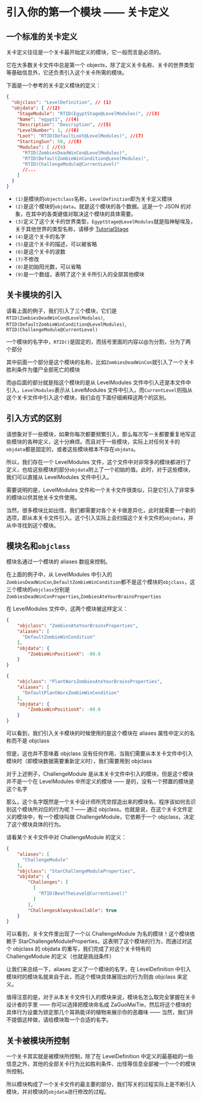 # 引入你的第一个模块 —— 关卡定义

## 一个标准的关卡定义

关卡定义往往是一个关卡最开始定义的模块，它一般而言是必须的。

它在大多数关卡文件中总是第一个 objects，除了定义关卡名称、关卡的世界类型等基础信息外，它还负责引入这个关卡所需的模块。

下面是一个参考的关卡定义模块的定义：

```JSON
{
  "objclass": "LevelDefinition", // (1)
  "objdata": { //(2)
    "StageModule": "RTID(EgyptStage@LevelModules)", //(3)
    "Name": "egypt1", //(4)
    "Description": "Description", //(5)
    "LevelNumber": 1, //(6)
    "Loot": "RTID(DefaultLoot@LevelModules)", //(7)
    "StartingSun": 50, //(8)
    "Modules": [ //(9)
      "RTID(ZombiesDeadWinCon@LevelModules)",
      "RTID(DefaultZombieWinCondition@LevelModules)",
      "RTID(ChallengeModule@CurrentLevel)"
      //...
    ]
  }
}
```

- `(1)`是模块的`objectclass`名称，`LevelDefinition`即为关卡定义模块
- `(2)`是这个模块的`objdata`，就是这个模块的各个数据。这是一个 JSON 的对象，在其中的各类键值对取决这个模块的具体需要。
- `(3)`定义了这个关卡的世界类型，`EgyptStage@LevelModules`就是指神秘埃及，关于其他世界的类型名称，请移步 [TutorialStage](https://pvz2cndiy.github.io/docs/reference/types/modules.html#tutorialstage)
- `(4)`是这个关卡的名字
- `(5)`是这个关卡的描述，可以被省略
- `(6)`是这个关卡的波数
- `(7)`不修改
- `(8)`是初始阳光数，可以省略
- `(9)`是一个数组，表明了这个关卡所引入的全部其他模块

## 关卡模块的引入

请看上面的例子，我们引入了三个模块，它们是`RTID(ZombiesDeadWinCon@LevelModules)`, `RTID(DefaultZombieWinCondition@LevelModules)`, `RTID(ChallengeModule@CurrentLevel)`

一个模块的名字中，`RTID()`是固定的，而括号里面的内容以@为分割，分为了两个部分

其中前面一个部分是这个模块的名称，比如`ZombiesDeadWinCon`就引入了一个关卡胜利条件为僵尸全部死亡的模块

而@后面的部分就是指这个模块的是从 LevelModules 文件中引入还是本文件中引入，`LevelModules`表示从 LevelModules 文件中引入，而`CurrentLevel`则指从这个关卡文件中引入这个模块，我们会在下面仔细阐释这两个的区别。

## 引入方式的区别

请想象对于一些模块，如果你每次都要频繁引入，那么每次写一关都要重复地写这些模块的各种定义，这十分麻烦。而且对于一些模块，实际上对任何关卡的`objdata`都是固定的，或者这些模块根本不存在`objdata`。

所以，我们存在一个 LevelModules 文件，这个文件中对非常多的模块都进行了定义，也给这些模块的部分`objdata`附上了一个初始的值。此时，对于这些模块，我们可以直接从 LevelModules 文件中引入。

需要说明的是，LevelModules 文件和一个关卡文件很类似，只是它引入了非常多的模块以供其他关卡文件使用。

当然，很多模块比如出怪，我们都需要对各个关卡做差异化，此时就需要一个新的选项，即从本关卡文件引入。这个引入实际上会扫描这个关卡文件的`objdata`，并从中寻找到这个模块。

## 模块名和`objclass`

模块名通过一个模块的 aliases 数组来控制。

在上面的例子中，从 LevelModules 中引入的`ZombiesDeadWinCon`,`DefaultZombieWinCondition`都不是这个模块的`objclass`，这三个模块的`objclass`分别是`ZombiesDeadWinConProperties`,`ZombiesAteYourBrainsProperties`

在 LevelModules 文件中，这两个模块被这样定义：

```JSON
{
    "objclass": "ZombiesAteYourBrainsProperties",
    "aliases": [
      "DefaultZombieWinCondition"
    ],
    "objdata": {
        "ZombieWinPositionX": -80.0
    }
}
```

```JSON
{
    "objclass": "PlantWarsZombiesAteYourBrainsProperties",
    "aliases": [
      "DefaultPlantWarsZombieWinCondition"
    ],
    "objdata": {
        "ZombieWinPositionX": -80.0
    }
}

```

可以看到，我们引入关卡模块的时候使用的是这个模块在 aliases 属性中定义的名称而不是 objclass

但是，这也并不意味着 objclass 没有任何作用，当我们需要从本关卡文件中引入模块时（即模块数据需要重新定义时），我们需要用到 objclass

对于上述例子，ChallengeModule 是从本关卡文件中引入的模块，但是这个模块并不是一个在 LevelModules 中所定义的模块 —— 是的，没有一个预置的模块是这个名字

那么，这个名字既然是一个关卡设计师所凭空捏造出来的模块名，程序该如何去识别这个模块所对应的行为呢？—— 通过 objclass。也就是说，在这个关卡文件定义的模块中，有一个模块叫做 ChallengeModule，它依赖于一个 objclass，决定了这个模块具体的行为。

请看某个关卡文件中对 ChallengeModule 的定义：

```JSON
{
    "aliases": [
      "ChallengeModule"
    ],
    "objclass": "StarChallengeModuleProperties",
    "objdata": {
        "Challenges": [
          [
            "RTID(BeatTheLevel@CurrentLevel)"
          ]
        ],
        "ChallengesAlwaysAvailable": true
    }
}
```

可以看到，关卡文件里出现了一个以 ChallengeModule 为名的模块！这个模块依赖于 StarChallengeModuleProperties，这表明了这个模块的行为，而通过对这个 objclass 的 objdata 的重写，我们完成了对这个关卡特有的 ChallengeModule 的定义（也就是挑战条件）

让我们来总结一下，aliases 定义了一个模块的名字，在 LevelDefinition 中引入模块时的模块名就来自于此，而这个模块具体展现出的行为则由 objclass 来定义。

值得注意的是，对于从本关卡文件引入的模块来说，模块名怎么取完全掌握在关卡设计者的手里 —— 你可以选择把模块命名成 ZaGuoMaiTie，然后将这个模块的具体行为设置为锁定那几个耳熟能详的植物来展示你的恶趣味 —— 当然，我们并不提倡这样做，请给模块取一个合适的名字。

## 关卡被模块所控制

一个关卡其实就是被模块所控制，除了在 LevelDefinition 中定义的最基础的一些信息之外，其他的全部关卡行为比如胜利条件、出怪等信息全部被一个一个的模块所控制。

所以模块构成了一个关卡文件的最主要的部分，我们写关的过程实际上是不断引入模块，并对模块的`objdata`进行修改的过程。
